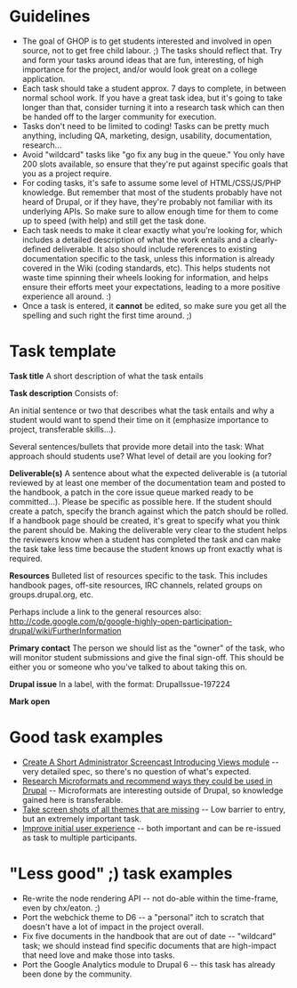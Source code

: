 # Guidelines #
  * The goal of GHOP is to get students interested and involved in open source, not to get free child labour. ;) The tasks should reflect that. Try and form your tasks around ideas that are fun, interesting, of high importance for the project, and/or would look great on a college application.
  * Each task should take a student approx. 7 days to complete, in between normal school work. If you have a great task idea, but it's going to take longer than that, consider turning it into a research task which can then be handed off to the larger community for execution.
  * Tasks don't need to be limited to coding! Tasks can be pretty much anything, including QA, marketing, design, usability, documentation, research...
  * Avoid "wildcard" tasks like "go fix any bug in the queue." You only have 200 slots available, so ensure that they're put against specific goals that you as a project require.
  * For coding tasks, it's safe to assume some level of HTML/CSS/JS/PHP knowledge. But remember that most of the students probably have not heard of Drupal, or if they have, they're probably not familiar with its underlying APIs. So make sure to allow enough time for them to come up to speed (with help) and still get the task done.
  * Each task needs to make it clear exactly what you're looking for, which includes a detailed description of what the work entails and a clearly-defined deliverable. It also should include references to existing documentation specific to the task, unless this information is already covered in the Wiki (coding standards, etc). This helps students not waste time spinning their wheels looking for information, and helps ensure their efforts meet your expectations, leading to a more positive experience all around. :)
  * Once a task is entered, it **cannot** be edited, so make sure you get all the spelling and such right the first time around. ;)

# Task template #

**Task title**
A short description of what the task entails

**Task description**
Consists of:

An initial sentence or two that describes what the task entails and why a student would want to spend their time on it (emphasize importance to project, transferable skills...).

Several sentences/bullets that provide more detail into the task: What approach should students use? What level of detail are you looking for?

**Deliverable(s)**
A sentence about what the expected deliverable is (a tutorial reviewed by at least one member of the documentation team and posted to the handbook, a patch in the core issue queue marked ready to be committed...).  Please be specific as possible here.  If the student should create a patch, specify the branch against which the patch should be rolled.  If a handbook page should be created, it's great to specify what you think the parent should be.  Making the deliverable very clear to the student helps the reviewers know when a student has completed the task and can make the task take less time because the student knows up front exactly what is required.

**Resources**
Bulleted list of resources specific to the task. This includes handbook pages, off-site resources, IRC channels, related groups on groups.drupal.org, etc.

Perhaps include a link to the general resources also: http://code.google.com/p/google-highly-open-participation-drupal/wiki/FurtherInformation

**Primary contact**
The person we should list as the "owner" of the task, who will monitor student submissions and give the final sign-off. This should be either you or someone who you've talked to about taking this on.

**Drupal issue**
In a label, with the format: DrupalIssue-197224

**Mark open**

# Good task examples #
  * [Create A Short Administrator Screencast Introducing Views module](http://code.google.com/p/google-highly-open-participation-drupal/issues/detail?id=9) -- very detailed spec, so there's no question of what's expected.
  * [Research Microformats and recommend ways they could be used in Drupal](http://code.google.com/p/google-highly-open-participation-drupal/issues/detail?id=13) -- Microformats are interesting outside of Drupal, so knowledge gained here is transferable.
  * [Take screen shots of all themes that are missing](http://code.google.com/p/google-highly-open-participation-drupal/issues/detail?id=1) -- Low barrier to entry, but an extremely important task.
  * [Improve initial user experience](http://code.google.com/p/google-highly-open-participation-drupal/issues/detail?id=7) -- both important and can be re-issued as task to multiple participants.

# "Less good" ;) task examples #
  * Re-write the node rendering API -- not do-able within the time-frame, even by chx/eaton. ;)
  * Port the webchick theme to D6 -- a "personal" itch to scratch that doesn't have a lot of impact in the project overall.
  * Fix five documents in the handbook that are out of date -- "wildcard" task; we should instead find specific documents that are high-impact that need love and make those into tasks.
  * Port the Google Analytics module to Drupal 6 -- this task has already been done by the community.